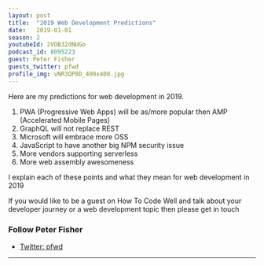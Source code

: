 ```yaml
---
layout: post
title:  "2019 Web Development Predictions"
date:   2019-01-01
season: 2
youtubeId: 2VOB32dNUGo
podcast_id: 8095223
guest: Peter Fisher
guests_twitter: pfwd
profile_img: vNR3QP0D_400x400.jpg
---
```

Here are my predictions for web development in 2019.

1) PWA (Progressive Web Apps) will be as/more popular then AMP (Accelerated Mobile Pages)
2) GraphQL will not replace REST
3) Microsoft will embrace more OSS
4) JavaScript to have another big NPM security issue
5) More vendors supporting serverless
6) More web assembly awesomeness

I explain each of these points and what they mean for web development in 2019

If you would like to be a guest on How To Code Well and talk about your developer journey or a web development topic then please get in touch

### Follow Peter Fisher
- [Twitter: pfwd](https://twitter.com/pfwd)

-------------------------------
